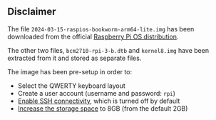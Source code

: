## Disclaimer

The file `2024-03-15-raspios-bookworm-arm64-lite.img` has been downloaded from the official [Raspberry Pi OS distribution](https://www.raspberrypi.com/software/operating-systems/#:~:text=Raspberry%20Pi%20Desktop-,Raspberry%20Pi%20OS,-Our%20recommended%20operating).

The other two files, `bcm2710-rpi-3-b.dtb` and `kernel8.img` have been extracted from it and stored as separate files.

The image has been pre-setup in order to:

- Select the QWERTY keyboard layout
- Create a user account (username and password: `rpi`)
- [Enable SSH connectivity](https://raspberrypi-guide.github.io/networking/connecting-via-ssh#:~:text=By%20default%2C%20SSH%20is%20disabled,to%20SSH%20and%20click%20OK%20.), which is turned off by default
- [Increase the storage space](https://muizidn.medium.com/increase-raspberry-pi-disk-size-in-qemu-d6d33666a930) to 8GB (from the default 2GB)